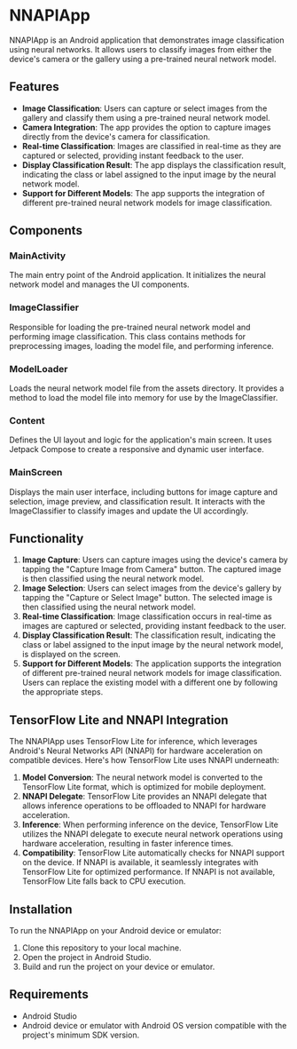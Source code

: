 # NNAPIApp

NNAPIApp is an Android application that demonstrates image classification using neural networks. It allows users to classify images from either the device's camera or the gallery using a pre-trained neural network model.

## Features

- **Image Classification**: Users can capture or select images from the gallery and classify them using a pre-trained neural network model.
- **Camera Integration**: The app provides the option to capture images directly from the device's camera for classification.
- **Real-time Classification**: Images are classified in real-time as they are captured or selected, providing instant feedback to the user.
- **Display Classification Result**: The app displays the classification result, indicating the class or label assigned to the input image by the neural network model.
- **Support for Different Models**: The app supports the integration of different pre-trained neural network models for image classification.

## Components

### MainActivity

The main entry point of the Android application. It initializes the neural network model and manages the UI components.

### ImageClassifier

Responsible for loading the pre-trained neural network model and performing image classification. This class contains methods for preprocessing images, loading the model file, and performing inference.

### ModelLoader

Loads the neural network model file from the assets directory. It provides a method to load the model file into memory for use by the ImageClassifier.

### Content

Defines the UI layout and logic for the application's main screen. It uses Jetpack Compose to create a responsive and dynamic user interface.

### MainScreen

Displays the main user interface, including buttons for image capture and selection, image preview, and classification result. It interacts with the ImageClassifier to classify images and update the UI accordingly.

## Functionality

1. **Image Capture**: Users can capture images using the device's camera by tapping the "Capture Image from Camera" button. The captured image is then classified using the neural network model.
2. **Image Selection**: Users can select images from the device's gallery by tapping the "Capture or Select Image" button. The selected image is then classified using the neural network model.
3. **Real-time Classification**: Image classification occurs in real-time as images are captured or selected, providing instant feedback to the user.
4. **Display Classification Result**: The classification result, indicating the class or label assigned to the input image by the neural network model, is displayed on the screen.
5. **Support for Different Models**: The application supports the integration of different pre-trained neural network models for image classification. Users can replace the existing model with a different one by following the appropriate steps.

## TensorFlow Lite and NNAPI Integration

The NNAPIApp uses TensorFlow Lite for inference, which leverages Android's Neural Networks API (NNAPI) for hardware acceleration on compatible devices. Here's how TensorFlow Lite uses NNAPI underneath:

1. **Model Conversion**: The neural network model is converted to the TensorFlow Lite format, which is optimized for mobile deployment.
2. **NNAPI Delegate**: TensorFlow Lite provides an NNAPI delegate that allows inference operations to be offloaded to NNAPI for hardware acceleration.
3. **Inference**: When performing inference on the device, TensorFlow Lite utilizes the NNAPI delegate to execute neural network operations using hardware acceleration, resulting in faster inference times.
4. **Compatibility**: TensorFlow Lite automatically checks for NNAPI support on the device. If NNAPI is available, it seamlessly integrates with TensorFlow Lite for optimized performance. If NNAPI is not available, TensorFlow Lite falls back to CPU execution.

## Installation

To run the NNAPIApp on your Android device or emulator:

1. Clone this repository to your local machine.
2. Open the project in Android Studio.
3. Build and run the project on your device or emulator.

## Requirements

- Android Studio
- Android device or emulator with Android OS version compatible with the project's minimum SDK version.

